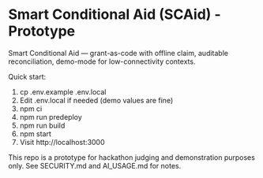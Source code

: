 # Smart Conditional Aid (SCAid) - Prototype

Smart Conditional Aid — grant-as-code with offline claim, auditable reconciliation, demo-mode for low-connectivity contexts.

Quick start:
1. cp .env.example .env.local
2. Edit .env.local if needed (demo values are fine)
3. npm ci
4. npm run predeploy
5. npm run build
6. npm start
7. Visit http://localhost:3000

This repo is a prototype for hackathon judging and demonstration purposes only. See SECURITY.md and AI_USAGE.md for notes.
